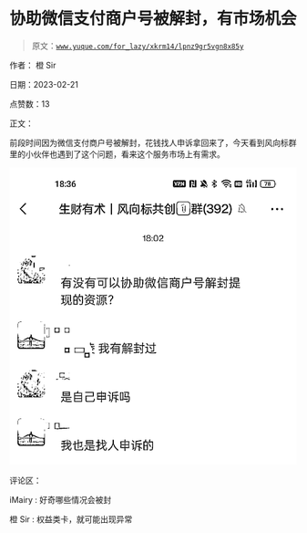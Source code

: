# 协助微信支付商户号被解封，有市场机会

> 原文：[`www.yuque.com/for_lazy/xkrm14/lpnz9gr5vgn8x85y`](https://www.yuque.com/for_lazy/xkrm14/lpnz9gr5vgn8x85y)

作者： 橙 Sir

日期：2023-02-21

点赞数：13

正文：

前段时间因为微信支付商户号被解封，花钱找人申诉拿回来了，今天看到风向标群里的小伙伴也遇到了这个问题，看来这个服务市场上有需求。

![](img/832bec330be38bf7fa848437168c412d.png)  

评论区：

iMairy : 好奇哪些情况会被封

橙 Sir : 权益类卡，就可能出现异常

